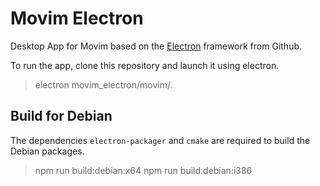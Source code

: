 # Movim Electron
Desktop App for Movim based on the [Electron](https://github.com/electron/electron) framework from Github.

To run the app, clone this repository and launch it using electron.

> electron movim_electron/movim/.

## Build for Debian

The dependencies `electron-packager` and `cmake` are required to build the Debian packages.

> npm run build:debian:x64
> npm run build:debian:i386

